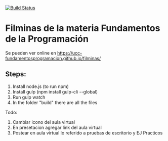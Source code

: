 [![Build Status](https://travis-ci.org/ucc-fundamentosprogramacio/filminas.svg?branch=master)](https://travis-ci.org/ucc-fundamentosprogramacio/filminas)

Filminas de la materia Fundamentos de la Programación
====================================================

Se pueden ver online en https://ucc-fundamentosprogramacion.github.io/filminas/


Steps:
------

1. Install node.js (to run npm)
2. Install gulp (npm install gulp-cli --global)
3. Run gulp watch
4. In the folder "build" there are all the files

Todo:
1. Cambiar icono del aula virtual
2. En presetacion agregar link del aula virtual
3. Postear en aula virtual lo referido a pruebas de escritorio y EJ Practicos

